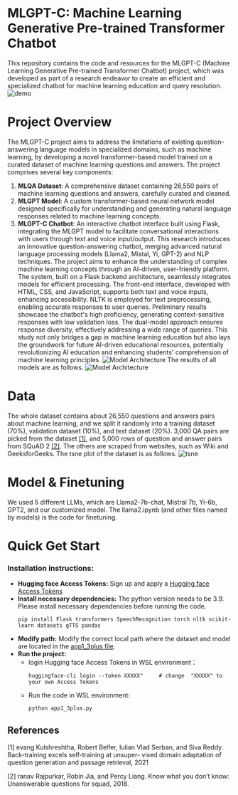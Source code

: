 # MLGPT-C: Machine Learning Generative Pre-trained Transformer Chatbot 
This repository contains the code and resources for the MLGPT-C (Machine Learning Generative Pre-trained Transformer Chatbot) project, which was developed as part of a research endeavor to create an efficient and specialized chatbot for machine learning education and query resolution. 
![demo](images/UI.png)
# Project Overview 
The MLGPT-C project aims to address the limitations of existing question-answering language models in specialized domains, such as machine learning, by developing a novel transformer-based model trained on a curated dataset of machine learning questions and answers. The project comprises several key components: 
1. **MLQA Dataset**: A comprehensive dataset containing 26,550 pairs of machine learning questions and answers, carefully curated and cleaned. 
2. **MLGPT Model**: A custom transformer-based neural network model designed specifically for understanding and generating natural language responses related to machine learning concepts. 
3. **MLGPT-C Chatbot**: An interactive chatbot interface built using Flask, integrating the MLGPT model to facilitate conversational interactions with users through text and voice input/output. This research introduces an innovative question-answering chatbot, merging advanced natural language processing models (Llama2, Mistal, Yi, GPT-2) and NLP techniques. The project aims to enhance the understanding of complex machine learning concepts through an AI-driven, user-friendly platform. The system, built on a Flask backend architecture, seamlessly integrates models for efficient processing. The front-end interface, developed with HTML, CSS, and JavaScript, supports both text and voice inputs, enhancing accessibility. NLTK is employed for text preprocessing, enabling accurate responses to user queries. Preliminary results showcase the chatbot's high proficiency, generating context-sensitive responses with low validation loss. The dual-model approach ensures response diversity, effectively addressing a wide range of queries. This study not only bridges a gap in machine learning education but also lays the groundwork for future AI-driven educational resources, potentially revolutionizing AI education and enhancing students' comprehension of machine learning principles. 
![Model Architecture](images/11io.png)
The results of all models are as follows.
![Model Architecture](images/results.png)
# Data 
The whole dataset contains about 26,550  questions and answers pairs about machine learning, and we split it randomly into a training dataset (70%), validation dataset (10%), and test dataset (20%). 3,000 QA pairs are picked from the dataset [[1]](#1), and 5,000 rows of question and answer pairs from SQuAD 2 [[2]](#2). The others are scraped from websites, such as Wiki and GeeksforGeeks. The tsne plot of the dataset is as follows.
![tsne](images/tsne.png)
# Model & Finetuning 
We used 5 different LLMs, which are Llama2-7b-chat, Mistral 7b, Yi-6b, GPT2, and our customized model. The llama2.ipynb (and other files named by models) is the code for finetuning.
 # Quick Get Start
### Installation instructions:
- **Hugging face Access Tokens:** Sign up and apply a [Hugging face Access Tokens](https://huggingface.co/settings/tokens)
- **Install necessary dependencies:** The python version needs to be 3.9. Please install necessary dependencies before running the code.
    ```
    pip install Flask transformers SpeechRecognition torch nltk scikit-learn datasets gTTS pandas
    ```
- **Modify path:** Modify the correct local path where the dataset and model are located in the [app1_3plus file](https://github.com/SjieZ/QAforML/blob/main/app1_3plus.py).
- **Run the project:**
  - login Hugging face Access Tokens in WSL environment：
    ```
    huggingface-cli login --token XXXXX"     # change  "XXXXX" to your own Access Tokens
    ```
  - Run the code in WSL environment:
    ```
    python app1_3plus.py
    ```

## References
<a id="1">[1]</a> 
evang Kulshreshtha, Robert Belfer, Iulian Vlad Serban, and
Siva Reddy. Back-training excels self-training at unsuper-
vised domain adaptation of question generation and passage
retrieval, 2021

<a id="2">[2]</a> 
ranav Rajpurkar, Robin Jia, and Percy Liang. Know what
you don’t know: Unanswerable questions for squad, 2018.

